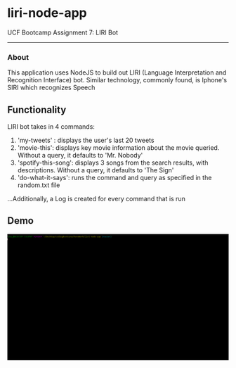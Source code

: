 # liri-node-app
UCF Bootcamp Assignment 7: LIRI Bot

---

### About
This application uses NodeJS to build out LIRI (Language Interpretation and Recognition Interface) bot. 
Similar technology, commonly found, is Iphone's SIRI which recognizes Speech

## Functionality
LIRI bot takes in 4 commands: 
1. 'my-tweets' : displays the user's last 20 tweets 
2. 'movie-this': displays key movie information about the movie queried. Without a query, it defaults to 'Mr. Nobody'
3. 'spotify-this-song': displays 3 songs from the search results, with descriptions. Without a query, it defaults to 'The Sign'
4. 'do-what-it-says': runs the command and query as specified in the random.txt file

...Additionally, a Log is created for every command that is run

## Demo
![alt text](https://github.com/Ruha-RP/liri-node-app/blob/master/images/liri-demo.gif "Demo Gif")


